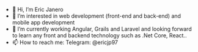 - 👋 Hi, I’m Eric Janero
- 👀 I’m interested in web development (front-end and back-end) and mobile app development
- 🌱 I’m currently working Angular, Grails and Laravel and looking forward to learn any front and backend technology such as .Net Core, React..
- 📫 How to reach me: Telegram: @ericjp97

<!---
ejanerop/ejanerop is a ✨ special ✨ repository because its `README.md` (this file) appears on your GitHub profile.
You can click the Preview link to take a look at your changes.
--->
